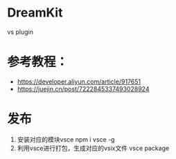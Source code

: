 # DreamKit

vs plugin

# 参考教程：

- https://developer.aliyun.com/article/917651
- https://juejin.cn/post/7222845337493028924

# 发布
1. 安装对应的模块vsce
npm i vsce -g
2. 利用vsce进行打包，生成对应的vsix文件
vsce package